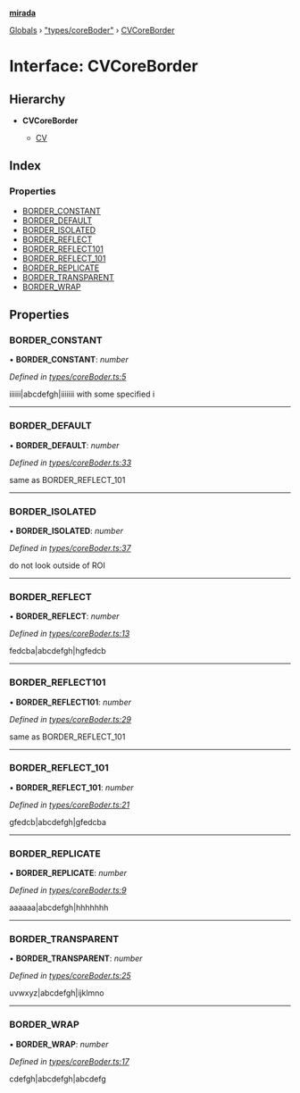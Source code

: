 **[mirada](../README.md)**

[Globals](../README.md) › ["types/coreBoder"](../modules/_types_coreboder_.md) › [CVCoreBorder](_types_coreboder_.cvcoreborder.md)

# Interface: CVCoreBorder

## Hierarchy

* **CVCoreBorder**

  * [CV](_types_opencv_.cv.md)

## Index

### Properties

* [BORDER_CONSTANT](_types_coreboder_.cvcoreborder.md#border_constant)
* [BORDER_DEFAULT](_types_coreboder_.cvcoreborder.md#border_default)
* [BORDER_ISOLATED](_types_coreboder_.cvcoreborder.md#border_isolated)
* [BORDER_REFLECT](_types_coreboder_.cvcoreborder.md#border_reflect)
* [BORDER_REFLECT101](_types_coreboder_.cvcoreborder.md#border_reflect101)
* [BORDER_REFLECT_101](_types_coreboder_.cvcoreborder.md#border_reflect_101)
* [BORDER_REPLICATE](_types_coreboder_.cvcoreborder.md#border_replicate)
* [BORDER_TRANSPARENT](_types_coreboder_.cvcoreborder.md#border_transparent)
* [BORDER_WRAP](_types_coreboder_.cvcoreborder.md#border_wrap)

## Properties

###  BORDER_CONSTANT

• **BORDER_CONSTANT**: *number*

*Defined in [types/coreBoder.ts:5](https://github.com/cancerberoSgx/mirada/blob/d67acf6/mirada/src/types/coreBoder.ts#L5)*

iiiiii|abcdefgh|iiiiiii with some specified i

___

###  BORDER_DEFAULT

• **BORDER_DEFAULT**: *number*

*Defined in [types/coreBoder.ts:33](https://github.com/cancerberoSgx/mirada/blob/d67acf6/mirada/src/types/coreBoder.ts#L33)*

same as BORDER_REFLECT_101

___

###  BORDER_ISOLATED

• **BORDER_ISOLATED**: *number*

*Defined in [types/coreBoder.ts:37](https://github.com/cancerberoSgx/mirada/blob/d67acf6/mirada/src/types/coreBoder.ts#L37)*

do not look outside of ROI

___

###  BORDER_REFLECT

• **BORDER_REFLECT**: *number*

*Defined in [types/coreBoder.ts:13](https://github.com/cancerberoSgx/mirada/blob/d67acf6/mirada/src/types/coreBoder.ts#L13)*

fedcba|abcdefgh|hgfedcb

___

###  BORDER_REFLECT101

• **BORDER_REFLECT101**: *number*

*Defined in [types/coreBoder.ts:29](https://github.com/cancerberoSgx/mirada/blob/d67acf6/mirada/src/types/coreBoder.ts#L29)*

same as BORDER_REFLECT_101

___

###  BORDER_REFLECT_101

• **BORDER_REFLECT_101**: *number*

*Defined in [types/coreBoder.ts:21](https://github.com/cancerberoSgx/mirada/blob/d67acf6/mirada/src/types/coreBoder.ts#L21)*

gfedcb|abcdefgh|gfedcba

___

###  BORDER_REPLICATE

• **BORDER_REPLICATE**: *number*

*Defined in [types/coreBoder.ts:9](https://github.com/cancerberoSgx/mirada/blob/d67acf6/mirada/src/types/coreBoder.ts#L9)*

aaaaaa|abcdefgh|hhhhhhh

___

###  BORDER_TRANSPARENT

• **BORDER_TRANSPARENT**: *number*

*Defined in [types/coreBoder.ts:25](https://github.com/cancerberoSgx/mirada/blob/d67acf6/mirada/src/types/coreBoder.ts#L25)*

uvwxyz|abcdefgh|ijklmno

___

###  BORDER_WRAP

• **BORDER_WRAP**: *number*

*Defined in [types/coreBoder.ts:17](https://github.com/cancerberoSgx/mirada/blob/d67acf6/mirada/src/types/coreBoder.ts#L17)*

cdefgh|abcdefgh|abcdefg
